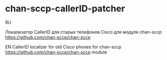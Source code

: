 # chan-sccp-callerID-patcher
RU

Локализатор CallerID для старых телефонов Cisco для модуля chan-sccp https://github.com/chan-sccp/chan-sccp



EN
CallerID localizer for old Cisco phones for chan-sccp https://github.com/chan-sccp/chan-sccp module
